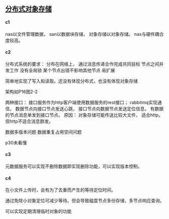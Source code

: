 

## [分布式对象存储](https://book.douban.com/subject/30456816/)

#### c1

nas以文件管理数据， san以数据块存储， 对象存储以对象存储。 nas与硬件耦合度较高。 

#### c2

分布式系统的要求： 分布在网络上， 通过消息传递合作完成共同目标
节点之间并发工作
没有全局锁
某个节点出错不影响其他节点
易扩展

简单地实现了写入和读取。还没有体现分布式，也没有体现对象存储

架构如P16图2-2

两种接口： 接口服务作为http客户端使用数据服务的rest接口； 
rabbitmq实现通信， 数据节点向接口节点发送心跳， 接口节点向数据节点发送定位信息。 
有数据的节点消息单发到接口节点。 
原因： 对象存储可能传送比较大文件， 适合http。 但http不适合消息群发。 

数据多版本问题
数据重复占用空间问题

p30未看懂

#### c3

元数据服务可以实现不删除数据即实现删除功能，可以实现版本控制。

#### c4

在小文件上传时，会有为了去重而产生的等待定位时间。

通过免除小对象定位可减少等待。但会导致磁盘节点多份存储，多节点响应查询。

可以实现定期清理临时对象的功能

